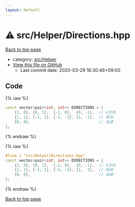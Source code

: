 ```yaml
---
layout: default
---
```


<!-- mathjax config similar to math.stackexchange -->
<script type="text/javascript" async
  src="https://cdnjs.cloudflare.com/ajax/libs/mathjax/2.7.5/MathJax.js?config=TeX-MML-AM_CHTML">
</script>
<script type="text/x-mathjax-config">
  MathJax.Hub.Config({
    TeX: { equationNumbers: { autoNumber: "AMS" }},
    tex2jax: {
      inlineMath: [ ['$','$'] ],
      processEscapes: true
    },
    "HTML-CSS": { matchFontHeight: false },
    displayAlign: "left",
    displayIndent: "2em"
  });
</script>

<script type="text/javascript" src="https://cdnjs.cloudflare.com/ajax/libs/jquery/3.4.1/jquery.min.js"></script>
<script src="https://cdn.jsdelivr.net/npm/jquery-balloon-js@1.1.2/jquery.balloon.min.js" integrity="sha256-ZEYs9VrgAeNuPvs15E39OsyOJaIkXEEt10fzxJ20+2I=" crossorigin="anonymous"></script>
<script type="text/javascript" src="../../../assets/js/copy-button.js"></script>
<link rel="stylesheet" href="../../../assets/css/copy-button.css" />


# :warning: src/Helper/Directions.hpp

<a href="../../../index.html">Back to top page</a>

* category: <a href="../../../index.html#1b49b634354b8edb1dc8ef8a73014950">src/Helper</a>
* <a href="{{ site.github.repository_url }}/blob/master/src/Helper/Directions.hpp">View this file on GitHub</a>
    - Last commit date: 2020-03-29 16:30:46+09:00




## Code

<a id="unbundled"></a>
{% raw %}
```cpp
const vector<pair<int, int>> DIRECTIONS = {
    {1, 0}, {0, 1},  {-1, 0},  {0, -1},  // 4方向
    {1, 1}, {-1, 1}, {-1, -1}, {1, -1},  // 斜め
    {0, 0},                              // 自身
};

```
{% endraw %}

<a id="bundled"></a>
{% raw %}
```cpp
#line 1 "src/Helper/Directions.hpp"
const vector<pair<int, int>> DIRECTIONS = {
    {1, 0}, {0, 1},  {-1, 0},  {0, -1},  // 4方向
    {1, 1}, {-1, 1}, {-1, -1}, {1, -1},  // 斜め
    {0, 0},                              // 自身
};

```
{% endraw %}

<a href="../../../index.html">Back to top page</a>

